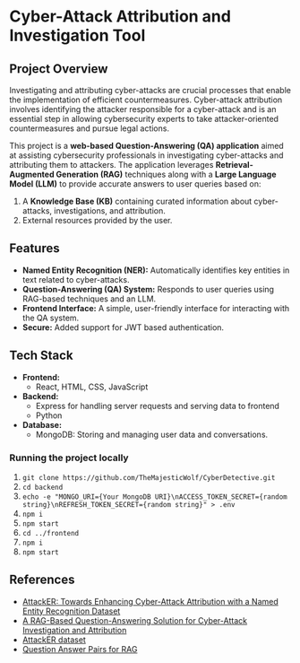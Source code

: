 # Cyber-Attack Attribution and Investigation Tool

## Project Overview
Investigating and attributing cyber-attacks are crucial processes that enable the implementation of efficient countermeasures. Cyber-attack attribution involves identifying the attacker responsible for a cyber-attack and is an essential step in allowing cybersecurity experts to take attacker-oriented countermeasures and pursue legal actions.

This project is a **web-based Question-Answering (QA) application** aimed at assisting cybersecurity professionals in investigating cyber-attacks and attributing them to attackers. The application leverages **Retrieval-Augmented Generation (RAG)** techniques along with a **Large Language Model (LLM)** to provide accurate answers to user queries based on:
1. A **Knowledge Base (KB)** containing curated information about cyber-attacks, investigations, and attribution.
2. External resources provided by the user.

## Features
- **Named Entity Recognition (NER):** Automatically identifies key entities in text related to cyber-attacks.
- **Question-Answering (QA) System:** Responds to user queries using RAG-based techniques and an LLM.
- **Frontend Interface:** A simple, user-friendly interface for interacting with the QA system.
- **Secure:** Added support for JWT based authentication.

## Tech Stack
- **Frontend:**
  - React, HTML, CSS, JavaScript
- **Backend:**
  - Express for handling server requests and serving data to frontend
  - Python
- **Database:**
  - MongoDB: Storing and managing user data and conversations.
  

### Running the project locally
1. ```git clone https://github.com/TheMajesticWolf/CyberDetective.git```
2. ```cd backend```
3. ```echo -e "MONGO_URI={Your MongoDB URI}\nACCESS_TOKEN_SECRET={random string}\nREFRESH_TOKEN_SECRET={random string}" > .env```
4. ```npm i```
5. ```npm start```
6. ```cd ../frontend```
7. ```npm i```
8. ```npm start```

## References
- [AttackER: Towards Enhancing Cyber-Attack Attribution with a Named Entity Recognition Dataset](https://arxiv.org/pdf/2408.05149v1)
- [A RAG-Based Question-Answering Solution for Cyber-Attack Investigation and Attribution](https://arxiv.org/pdf/2408.06272)
- [AttackER dataset](https://zenodo.org/records/10276922)
- [Question Answer Pairs for RAG](https://github.com/sampathrajapaksha/RAG-based-QA)


